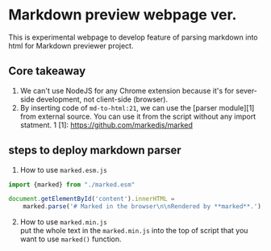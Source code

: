 # Markdown preview webpage ver.

This is experimental webpage to develop feature of parsing markdown into html for Markdown previewer
project.

## Core takeaway

1. We can't use NodeJS for any Chrome extension because it's for sever-side development, not
   client-side (browser).
2. By inserting code of `md-to-html:21`, we can use the [parser module][1]
   from external source. You can use it from the script without any import statment. 1
   [1]: https://github.com/markedjs/marked

## steps to deploy markdown parser

1. How to use `marked.esm.js`

```js
import {marked} from "./marked.esm"

document.getElementById('content').innerHTML =
    marked.parse('# Marked in the browser\n\nRendered by **marked**.');
```

2. How to use `marked.min.js`  
put the whole text in the `marked.min.js` into the top of script that you want
to use `marked()` function.